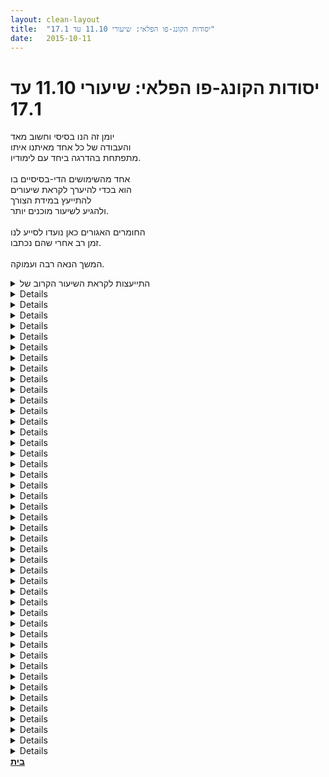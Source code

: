 ```yaml
---
layout: clean-layout
title:  "יסודות הקונג-פו הפלאי: שיעורי 11.10 עד 17.1"
date:   2015-10-11
---
```

# יסודות הקונג-פו הפלאי: שיעורי 11.10 עד 17.1 
יומן זה הנו בסיסי וחשוב מאד<br> והעבודה של כל אחד מאיתנו איתו<br> מתפתחת בהדרגה ביחד עם לימודיו.<br> <br> אחד מהשימושים הדי-בסיסיים בו<br> הוא בכדי להיערך לקראת שיעורים<br> להתייעץ במידת הצורך<br> ולהגיע לשיעור מוכנים יותר.<br> <br> החומרים האגורים כאן נועדו לסייע לנו<br> זמן רב אחרי שהם נכתבו.<br> <br> המשך הנאה רבה ועמוקה.

<details>
                    <summary>התייעצות לקראת השיעור הקרוב של</summary>
                    תהיה כללית: כיצד ליצור עבור עצמי את השיעור המדויק ביותר, בכל פעם מחדש?<br> <br> הבחנה: אני מבינה יותר ויותר שנוכחות התלמידים האחרים והאינטראקציה איתם בשיעור היא אחד הטריגרים המשמעותיים והעוצמתיים ביותר שלי בכל שיעור.<br> <br> שאלה: כיצד להשתמש בנוכחותם או אי נוכחותם של תלמידים אחרים על מנת ליצור שיעור נעים, מספק ומקדם? <br> <br> הבחנה: זוהי נקודה ברוכה להשתפרות. רצוני להיות במגע, גם קרוב פיזית, ממושך ואינטנסיבי, לנוכח רגשות שונים, עם התלמידים האחרים, בצורה מיטיבה ומענגת. <br> <br> שאלה: כיצד להשתמש בחוויית, הוויית ונוכחות האנרגיה העוצמתית של בני אדם אחרים, ובעיקר התלמידים האחרים הלומדים איתי בשיעור, על העדפותיהם, אתגריהם, כישרונותיהם, רגשותיהם, כאביהם, ושאר הטריגרים שהם מעלים בי?<br> <br> רעיון: נקודת מבט מסויימת על כך יכולה לדבר על התייחסות אליהם כאל גשם, רוח, שמש, ואלמנטים בולטים ומשמעותיים דומים בטבע שאין להתעלם מהם. אבל יש הגיון רב בקבלתם כפי שהם. <br> <br> שאלה: כיצד לאפשר לשינוי משמעותי מעמיק, מפתיע ומרומם להתרחש בקרבי בתוך השיעור? <br> <br> רעיון: התכוונות. מוכנות לשינויים. תרגול האלסטיות המחשבתית וההתנהגותית על ידי גמישות פנימית וחיצונית. <br> <br> אני אשמח לעוד התייחסויות לנקודות אלה!<br> <br><br><br><table width='70%' cellpadding='0' cellspacing='0' bgcolor='#C6C7C6'><tr><td height='1'></td></tr></table><br><b>אני כאן .
                  </details><details>
                    <summary>> > מעולה!</summary>
                    <br><br><table width='70%' cellpadding='0' cellspacing='0' bgcolor='#C6C7C6'><tr><td height='1'></td></tr></table><br><img border=0 src=../tapuzforum/images/Emo42.gif><br><br><b>יש בי אהבה והיא תנצח.</b><br><br><br><a rel=nofollow href=http://blog.tapuz.co.il/pathoftheone target=_blank style=color:black>http://blog.tapuz.co.il/pathoftheone</a>            <br><br>
                  </details><details>
                    <summary>> > התייחסות לאחת הנקודות</summary>
                    <b><br> שאלה: כיצד להשתמש בחוויית, הוויית ונוכחות האנרגיה העוצמתית של בני אדם אחרים, ובעיקר התלמידים האחרים הלומדים איתי בשיעור, על העדפותיהם, אתגריהם, כישרונותיהם, רגשותיהם, כאביהם, ושאר הטריגרים שהם מעלים בי?</b><br> <br> דמיינו שאלו ניצבים שקיבלו תסריט מאוד מפורט ומדוקדק מאיזשהו במאי נעלם, המורה להם כיצד להתנהג ברגעים מסוימים ואיך להגיב אלייך, במטרה לעורר בך תחושות מחשבות רצונות והתנהגויות מסוימות. <br> <br> ושהבמאי הזה רוצה בטובתך מאוד! ושהוא משקיע זמן בתכנון + בונה על הגיוון האינסופי שבמציאות + יכולותייך המופלאות + יכולותיהם המופלאות של שאר הנוכחים, במטרה לאפשר לך התקדמות וצמיחה עמוקה בכל רגע וכיוון שתבחרי במהלך השיעור ואחריו.<br><br><table width='70%' cellpadding='0' cellspacing='0' bgcolor='#C6C7C6'><tr><td height='1'></td></tr></table><br><img border=0 src=../tapuzforum/images/Emo42.gif><br><br><b>יש בי אהבה והיא תנצח.</b><br><br><br><a rel=nofollow href=http://blog.tapuz.co.il/pathoftheone target=_blank style=color:black>http://blog.tapuz.co.il/pathoftheone</a>            <br><br>
                  </details><details>
                    <summary>> > > > נפלא,
תודה</summary>
                    <br><br><table width='70%' cellpadding='0' cellspacing='0' bgcolor='#C6C7C6'><tr><td height='1'></td></tr></table><br><b>אני כאן .
                  </details><details>
                    <summary>> > > > </summary>
                    מעולה, שי! <img src="http://www.timg.co.il/tapuzForum/images/Emo45.gif" alt="|כן|"><br> ניסית זאת פעם?<br> ספציפית במהלך שיעור קונג-פו?<br> איך היה?<br> אפילו דקה של זה עשויה להיות מאד משמעותית, חשובה ומשנת-כל גם להמשך.<br> זהו פוינטר משובח ממעמקי הפרק השני.<br> אם כי, לעתים הוא זקוק לכוונון אחר לגמרי ותמיד מאד מדויק, כדי לוודא יעילות אמיתית. לדוגמה, חשוב מאד שהמתרגל יגן על עצמו במידת הצורך, מפני שיתכן שהם קבלו הוראה חד-משמעית לפגוע בו! ממש כמו בקרב! זוהי סתם דוגמה שממחישה את הזהירות הנדרשת. אולם זוהי זהירות תיאורטית למדי, מפני שאם מישהו הגיע לרמה, בתוך הפרק השני, שמאפשרת לו באמת להשתמש בפוינטרים כאלה (ולא בכאילו) היא מגיעה בהכרח ביחד עם הגיון, אינטליגנציה והבנת-מטרות-העבודה, שמונעות כל אפשרות להשתמש בכך לרעה.<br><br><table width='70%' cellpadding='0' cellspacing='0' bgcolor='#C6C7C6'><tr><td height='1'></td></tr></table><br><b>מדברים על מדיטציה:</b> <a href="http://forums.tapuz.co.il/meditation" target="_blank">http://forums.tapuz.co.il/meditation</a><br/><br/>לומדים את אמנות המדיטציה: <a href="http://www.ThePracticalMeditation.com" target="_blank" rel=nofollow>www.ThePracticalMeditation.com</a><br/>לומדים את אמנות היכולת: <a href="http://www.MagicalChanging.com" target="_blank" rel=nofollow>www.MagicalChanging.com</a>
                  </details><details>
                    <summary>> > > > > > לפעמי</summary>
                    לפעמים הצלחתי לשים לב לנקודת המבט הזו, גם תו&quot;כ שיעורים. <br> <br> מה שאני זוכר עכשיו לגבי זה שזה היה נבלע הרבה פעמים בתוך התחושה הכללית שלי בשיעור. נגיד, אם לא נעימה לי ההנחיה שקיבלתי והתחושות שהתעוררו בי בעקבותיה או בעקבות העבודה שלי, אני יכול לשים לב לעובדה שהתלמידים האחרים הם פוינטרים/הזדמנויות/עוזרים עבורי, אבל זה לא עוזר לי המון בתחושה הנאחס שאני נמצא בה באותו רגע...<br><br><table width='70%' cellpadding='0' cellspacing='0' bgcolor='#C6C7C6'><tr><td height='1'></td></tr></table><br><img border=0 src=../tapuzforum/images/Emo42.gif><br><br><b>יש בי אהבה והיא תנצח.</b><br><br><br><a rel=nofollow href=http://blog.tapuz.co.il/pathoftheone target=_blank style=color:black>http://blog.tapuz.co.il/pathoftheone</a>            <br><br>
                  </details><details>
                    <summary>> > כיצד ליצור עבור עצמי את השיעור המדויק ביותר</summary>
                    &quot;כיצד ליצור עבור עצמי את השיעור המדויק ביותר?&quot; - שאלה מצויינת <img src="http://www.timg.co.il/tapuzForum/images/Emo45.gif" alt="|כן|"><br> <br> מדי שבוע את מקבלת הזדמנות חדשה (אחת, מפני שבתקופה זו את לומדת פעם בשבוע) להשיב מעשית על שאלה זו.<br> <br> וכך את יכולה להשתפר ולצבור מומחיות משבוע לשבוע.<br> <br> זוהי לא &quot;רק&quot; שאלה מאד מועילה ומאד משתלמת, אלא ש&quot;במקרה&quot; היא גם חלק מחומר הלימודים המובהק בפרק השני.<br> <br> כלומר, חלק מובהק מחציית &quot;הפרק השני&quot; היא פיתוח היכולת לעבור תמיד שיעור קונג-פו מדויק ושלם, כמו גם מקדם ביותר.<br> <br> וגם מהנה, לעתים מאד.<br> <br> השיעור הקרוב שלך מתחיל בעוד כ-8-10 שעות, לערך.<br> <br> לעולם אינך יודעת מה יהיה בו.<br> <br> מצד שני, תמיד את יודעת מה יהיה בו: את, לומדת כמיטב יכולתך.<br> <br> חלק מההיערכות לקראתו היא עכשיו, בזמן שלפניו: בכל פעם שאת חושבת עליו, נזכרת בו, את מעלה דימוי חיובי, רב עוצמה.<br> <br> לעתים את מקבלת הנחיות ספציפיות לשיעור, מבעוד מועד.<br> <br> לדוגמה, באמצעות הדוא&quot;ל.<br> <br> זה לא גורם לך לדעת יותר מה יהיה בשיעור - אלה הן רק הנחיות שאת מקבלת, הן משתלבות בשיעור שלך ומתווספות להנחיות העשירות הרבה יותר שכבר בתוכך.<br> <br> את יכולה להשתמש לאורך תקופה מסויימת בשיטה של לכתוב-לעצמך-הנחיות-לקראת-השיעור.<br> <br> להתנסות בה.<br> <br> בגוף שני.<br> <br> לדוגמה (זה יכול להיות דבר אחר לחלוטין, כמובן):<br> <br> &quot;היי קוסמת מתלמדת אהובה.<br> אלא אם כן אגיד לך אחרת (לדוגמה, באמצעות בן):<br> הערב הגיעי-נא לנקודת המפגש של שיעורך בין השעה 21:00 לשעה 21:10, כשאת מנהלת את יומך לשם כך כאמנית קונג-פו שלווה.<br> בנקודת המפגש, נצלי כמחצית מהזמן באופן מופלא בדברים שאינם קשורים ישירות ללימודי הקונג-פו שלך.<br> את עצם הפעולה הזאת, לעומת זאת, עשי כחלק מלימודי הקונג-פו שלך כמובן.<br> את מחצית הזמן השניה בנקודת המפגש, עד שתיאספי לשיעורך, נצלי באופן מופלא לדברים שקשורים ישירות ללימודי הקונג-פו שלך.<br> דוגמאות: היערכות טובה יותר לשיעור, ביצוע &#39;עבודת זוגות&#39; שבא לך להתקדם בה, התקדמות מהירה ומדהימה במדיטציה...<br> ב-21:45 היי כבר ערנית מאד לקראת איסופך ומקמי את גופך בלב נקודת המפגש, זמינה לאיסוף.<br> חושי לא רק כיצד השיעור אוסף אותך אלא גם כיצד את אוספת אותו, כמו כדור שנזרק אלייך.<br> <br> בשיעור עצמו, השתמשי בשלושה מיקודים רבי-עוצמה בתוכך, מבלי לחלוק אותם בהכרח עם אחרים:<br> אמנית הלחימה לוס אוריה מיטלמן, אמנית הבריאות לוס אוריה מיטלמן ואמנית הטרנספורמציה לוס אוריה מיטלמן.<br> הניחי להם להנחות אותך לכל אורך השיעור ולנצל באופן מושלם ומענג כל דקה ודקה בשיעור, בשלווה אמיתית, לטובת הכל כולל עצמך.<br> אין זה משנה איזה תרגילים תקבלי וממי.<br> יתכן שתונחי להעביר את השיעור לעצמך ולאחרים... יתכן שהפורמט יהיה אחר... אך בכל תרגיל שתקבלי (אין זה משנה ממי), השתמשי נא במיקודים הסודיים האלה בינך לבינך.<br> לדוגמה, אם תקבלי תרגיל לנתר מכרית לכרית, הניחי לשלושת הדימויים להנחותך כיצד להשתמש בכך כדי להעמיק את מיומנויותייך.<br> או לדוגמה, אם תקבלי תרגיל לשוחח עם אדם אחר, הניחי לשלושת הדימויים להנחותך כיצד להשתמש בכך כדי להעמיק את מיומנויותייך.<br> <br> במידה ותקבלי הנחיות נוספות לקראת השיעור, לדוגמה דרך בן בדוא&quot;ל, גם אז קראי אותן ממקום זה, לאט ובשלווה.<br> ספרי לי בסוף איך היה...&quot;<br> <br> כמובן, אם היית צריכה לבחור בין להפיק תועלת &quot;10&quot; מהתשובה הזאת ולהסתפק בכך באופן חד פעמי, לבין להפיק תועלת &quot;8&quot; מהתשובה הזאת ולהקפיד לשאול את השאלה שוב ושוב את עצמך, מדי שבוע (ואולי גם כאן, תמיד, במקביל), אין שום ספק מה עדיף.<br><br><table width='70%' cellpadding='0' cellspacing='0' bgcolor='#C6C7C6'><tr><td height='1'></td></tr></table><br><b>מדברים על מדיטציה:</b> <a href="http://forums.tapuz.co.il/meditation" target="_blank">http://forums.tapuz.co.il/meditation</a><br/><br/>לומדים את אמנות המדיטציה: <a href="http://www.ThePracticalMeditation.com" target="_blank" rel=nofollow>www.ThePracticalMeditation.com</a><br/>לומדים את אמנות היכולת: <a href="http://www.MagicalChanging.com" target="_blank" rel=nofollow>www.MagicalChanging.com</a>
                  </details><details>
                    <summary>> > > > תודה. קריאה ראשונה של התשוב</summary>
                    סיפקה לי את התובנה הבאה ברמה נוסף של העמקה:<br> <br> אני תמיד זו שיוצרת את השיעור. השיעור הוא בתוכי.<br> אני היא המורה, התלמידה, השיטה, היעדרה, הדרך, הרוח והיקום כולו. <br> <br> <img src="http://www.timg.co.il/tapuzForum/images/Emo23.gif" alt="|לב|"><br><br><table width='70%' cellpadding='0' cellspacing='0' bgcolor='#C6C7C6'><tr><td height='1'></td></tr></table><br><b>אני כאן .
                  </details><details>
                    <summary>> > > > </summary>
                    כמובן, <b>הקריאה</b> של הנחיות אלה שכתבת לעצמך, היא-היא הקסם המקשר, שמאפשר לך <b>לבצע</b> אותן היטב. מדובר ביותר מקריאה אחת... ובקריאה מתכנתת, מעצבת, בוראת. המשולבת, בין היתר, בדמיון עשיר, מענג ורב עוצמה.<br><br><table width='70%' cellpadding='0' cellspacing='0' bgcolor='#C6C7C6'><tr><td height='1'></td></tr></table><br><b>מדברים על מדיטציה:</b> <a href="http://forums.tapuz.co.il/meditation" target="_blank">http://forums.tapuz.co.il/meditation</a><br/><br/>לומדים את אמנות המדיטציה: <a href="http://www.ThePracticalMeditation.com" target="_blank" rel=nofollow>www.ThePracticalMeditation.com</a><br/>לומדים את אמנות היכולת: <a href="http://www.MagicalChanging.com" target="_blank" rel=nofollow>www.MagicalChanging.com</a>
                  </details><details>
                    <summary>11/10 יום א' 20:0</summary>
                    שמבאלה יקרים, <br> בשביל הנפש אני משלמת לאשת מקצוע, מישהי שאשכרה למדה מאתיים שנה ויש לה כמה תארים ויותר מזה בשנות ניסיון,<br> וזה קטע כי זה ממש עוזר לי.<br> לעומת כשאתם מנסים לשחק לי בנפש, בדברים האלו שאתם קוראים להם &quot;עבודה פנימית&quot;.<br> אז זה לא עוזר ואתם יודעים מה, זה גם מציק וקצת נראה לי שאין לכם זכות ללכת לשם ללא רשותי, שלא נתתי.<br> <br> אז מה אולי נשאיר את נפשי הפגומה, השבורה, המפורקת, לזאת עם התעודות ולכם אני מעניקה את הזכות ללמד את גופי איך להתחזק<br> ולהילחם ולהגן על עצמו.<br> <br> אז למה לא להסתפק במה שאני יכולה לתת במקום במה שאי אפשר?<br>
                  </details><details>
                    <summary>> > השימוש ביומן ז</summary>
                    אין להפנות תגובות לשיעור אל אנשים או קהלים ספציפיים (כגון &quot;שמבאלה יקרים&quot; או &quot;לכם&quot;).<br> זהו יומן עבודה שיש לגביו מספר קווים מנחים, שזהו אחד מהם.<br> בהזדמנות זו אני מזכיר שחשוב להגיב פה על כל שיעור ושיעור, לפחות בכמה מלים (כך יוכלו לשאול אותנו לגביו שאלות נוספות).<br> הוספתי את עניין &quot;הקהלים הספציפיים&quot; עכשיו ביתר בהירות להוראות השימוש ביומן, בתקווה שזה יעזור להנגיש זאת יותר.<br> הרגישו חופשיים לשאול כרצונכם לגבי נקודה זו (אפשר תמיד להציב שאלות גם בכל נושא אחר הנוגע ללימודים במרחב השאלות וכולי).<br><br><table width='70%' cellpadding='0' cellspacing='0' bgcolor='#C6C7C6'><tr><td height='1'></td></tr></table><br><b>מדברים על מדיטציה:</b> <a href="http://forums.tapuz.co.il/meditation" target="_blank">http://forums.tapuz.co.il/meditation</a><br/><br/>לומדים את אמנות המדיטציה: <a href="http://www.ThePracticalMeditation.com" target="_blank" rel=nofollow>www.ThePracticalMeditation.com</a><br/>לומדים את אמנות היכולת: <a href="http://www.MagicalChanging.com" target="_blank" rel=nofollow>www.MagicalChanging.com</a>
                  </details><details>
                    <summary>> > התייחסות כללי</summary>
                    אין אפשרות ללמוד בבית-הספר הזה את אמנות הלחימה בנפרד מהקונג-פו.<br> פירוש הדבר הוא שמקבלים הרבה חומר ותרגילים הקשורים למכלול יסודות הקונג-פו (הפרק הראשון מכונה גם &quot;יסודות הקונג-פו&quot;) כולל אמנות הלחימה.<br> אם תרגיל כלשהו שמקבלים איננו בר-ביצוע באופן מיטיב ומועיל, יש להימנע ממנו ולעדכן בכך.<br> בהקשר זה אין כל-כך הפרדה בין אי-רצון לאי-אפשרות, מפני שאם לא רוצים משהו פירוש הדבר בין היתר שאין אפשרות לבצע אותו באותו זמן, אלא אם כן אנחנו מכריחים את עצמנו (ובכך כדאי להיזהר מאד; להכריח את עצמנו זהו משהו שכדאי לעשות רק במקרים שבטוחים שזה נכון לנו – וכמובן שרק אנחנו יכולים להחליט על דבר כזה ולקחת עליו אחריות).<br><br><table width='70%' cellpadding='0' cellspacing='0' bgcolor='#C6C7C6'><tr><td height='1'></td></tr></table><br><b>מדברים על מדיטציה:</b> <a href="http://forums.tapuz.co.il/meditation" target="_blank">http://forums.tapuz.co.il/meditation</a><br/><br/>לומדים את אמנות המדיטציה: <a href="http://www.ThePracticalMeditation.com" target="_blank" rel=nofollow>www.ThePracticalMeditation.com</a><br/>לומדים את אמנות היכולת: <a href="http://www.MagicalChanging.com" target="_blank" rel=nofollow>www.MagicalChanging.com</a>
                  </details><details>
                    <summary>> > > > </summary>
                    אגב, גם באמנות הלחימה לבדה (אם היה ניתן ללמוד אותה בנפרד בבית-הספר הזה - ואין זה המצב, כאמור) יש הרבה תרגולים פנימיים, שהינם חלק בלתי נפרד ממנה (היא איננה מורכבת רק מעבודה חיצונית), אולם בדרך כלל לא מגיעים לעסוק בכך בפרק הראשון.<br><br><table width='70%' cellpadding='0' cellspacing='0' bgcolor='#C6C7C6'><tr><td height='1'></td></tr></table><br><b>מדברים על מדיטציה:</b> <a href="http://forums.tapuz.co.il/meditation" target="_blank">http://forums.tapuz.co.il/meditation</a><br/><br/>לומדים את אמנות המדיטציה: <a href="http://www.ThePracticalMeditation.com" target="_blank" rel=nofollow>www.ThePracticalMeditation.com</a><br/>לומדים את אמנות היכולת: <a href="http://www.MagicalChanging.com" target="_blank" rel=nofollow>www.MagicalChanging.com</a>
                  </details><details>
                    <summary>> > מענה ספציפ</summary>
                    אני מבין שלא נתתי לך תרגיל מתאים.<br> שזה בסדר גמור – לפעמים התרגיל איננו מתאים והתלמיד אומר &quot;לא, זה לא נגיש לי כרגע לבצע את זה&quot;.<br> לפעמים, ברמות מסויימות ובחלקי לימוד מסויימים, אפילו מתחילים בכוונה ממה שלא נגיש, כדי לרדת בהדרגה עד לאן שנגיש.<br> <br> אני מבין גם שישנן אי-הבנות בהמון תרגילים, מפני שאף-אחד לא מנסה לשחק לך בנפש (ובמובן מסויים אפילו להיפך).<br> דוגמאות:<br> אם כשאת מתבקשת לעקוב אחר הנשימה עם תנועה מסויימת את מבינה זאת כמשחק בנפשך, יש בינינו אי-הבנה לגבי תרגיל זה.<br> אם כשאת מתבקשת לחוש איברי-גוף מסויימים את מבינה זאת כמשחק בנפשך, יש בינינו אי-הבנה לגבי תרגיל זה.<br> אם כשאת מתבקשת להיזכר בארוחת הבוקר ולנסות לשחזר כמה שיותר פרטים את מבינה זאת כמשחק בנפשך, יש בינינו אי-הבנה לגבי תרגיל זה.<br> אם כשאת מתבקשת להיזכר במצבים בהם תפקדת טוב ביומיום ובמצבים בהם תפקדת לא טוב ביומיום את מבינה זאת כמשחק בנפשך, יש בינינו אי-הבנה לגבי תרגיל זה.<br> אם כשאת מתבקשת למצוא עשר דרכים לשפר את התנהלותך ביחס לנושאים שאת חשה מאותגרת לגביהם את מבינה זאת כמשחק בנפשך, יש בינינו אי-הבנה לגבי תרגיל זה.<br> אם כשאת מתבקשת לדמיין את עצמך כמה שיותר במפורט מטפסת על עץ את מבינה זאת כמשחק בנפשך, יש בינינו אי-הבנה לגבי תרגיל זה.<br> אם כשאת מתבקשת לדמיין את עצמך עושה בכיף דברים שאת רוצה לעשות ביומיום את מבינה זאת כמשחק בנפשך, יש בינינו אי-הבנה לגבי תרגיל זה.<br> אלה הן כאמור דוגמאות בלבד, שכל אחת מהן מייצגת תחום תרגולי מסויים. יש כמובן תחומים תרגוליים רבים נוספים.<br> <br> לפיכך, אם בשיעור קונג-פו נדמה לך שמשחקים בנפשך, כדאי להפסיק מיד.<br> תרגול פנימי הוא משהו שאת עושה לעצמך ולא משהו שאחרים עושים לך.<br> כל דבר שקשור לתרגול פנימי שאיננו מדוייק לנו, כדאי להפסיק מיד.<br> קודם כל להפסיק, אחר-כך נראה מה הלאה.<br> <b>תרגול פנימי בלתי-נכון הוא דבר בעייתי הרבה יותר מאשר תרגול חיצוני בלתי-נכון ולכן חשוב להפסיק מיד!</b><br> עם הזמן וההתייעצויות, נלמד טוב יותר כיצד לתפקד בשיעור במצבים בהם עלינו להפסיק את התרגול (לא משנה אם הוא פנימי או חיצוני).<br> בין היתר, כדאי להתייעץ תמיד כאן, בתגובה לשיעור או בנפרד ממנה.<br> כדאי ממש לתאר את התרגיל שקיבלנו ואת התגובה שעלתה בנו, כדי שהמצב בו היינו יהיה מובן.<br> ואז כמובן נקבל עזרה כזאת או אחרת (אולי גם מעצמנו) לטובת המשך השדרוג ויתכן ששוב חלק ממנה לא יהיה רלוונטי, אז פשוט נקרא אותה מבלי לקחת אותה, נהיה מנומסים ואולי אפילו נפיק ממנה איזו תועלת צדדית, אך בשום אופן לא נניח לפגוע בנו בשום צורה שהיא.<br> אפילו היו רוצים לפגוע בנו, לא היינו רוצים לתת לזה לקרות; אז כשלא רוצים לפגוע בנו, זאת ודאי לא סיבה להתחיל.<br> <br> ההבנה שיש אי-הבנה איננה משמשת כתירוץ לעשות את התרגיל &quot;בכל זאת&quot; אלא בדיוק להיפך, היא סיבה טובה להימנע מלעשות אותו, אלא אם כן את בטוחה שלא תזיקי לעצמך + את במצב למידה. אם שני התנאים האלה מתקיימים, יש באפשרותך לעשותו זמנית גם מבלי להבינו. בין אם את עושה אותו במצב כזה (של אי-הבנה שלו) ובין אם לאו, חשוב לקבל הבנה שלו, בתור התחלה, במידה שמאפשרת תפקוד נכון איתו. ניתן בו-זמנית להפסיק את התרגול ולבקש עזרה, על-ידי כך שפשוט מפסיקים את התרגול ומעדכנים: &quot;אני לא מצליח/ה כרגע לעשות עם זה משהו טוב&quot;.<br> בשלב זה אפשר לפעול בהתאם ליכולתנו ומצבנו באותו רגע.<br> לדוגמה, לשבת ולנשום ולצפות להמשך.<br> לחלופין, לתרגל בינתיים משהו אחר, עד שנקבל הנחיה חדשה או עזרה/תקשורת בנוגע לקודמת (שתאפשר לנו להבין מה לא הבנו ולעשות משהו אחר לגמרי ממה שהבנו בהתחלה).<br> יתכן שיגידו לנו בתגובה רצף מלים שאיננו רלוונטי לנו כרגע (&quot;טוב, אז לעשות מה שאפשר&quot; או כל דבר אחר שאיננו נקלט אצלנו כרגע במערכת בצורה טובה ומועילה) ואז פשוט נקפיד להמשיך לא-לעשות... ולזכור את הדבר האחרון שאמרנו, מפני שהוא תמיד בתוקף (לדוגמה: &quot;אני לא מצליח/ה כרגע לעשות עם זה משהו טוב&quot;) עד שהוא כבר לא בתוקף. כלומר, אין צורך אפילו לחזור על דברינו, כבר הודענו שכרגע איננו מצליחים לפעול נכונה עם ההנחיה שהתקבלה.<br> לחלופין, אנחנו יכולים לתקשר כמיטב יכולתנו באותו רגע, שאפשר שהיא מוגבלת. להגיד &quot;עדיין זקוק/ה לעזרה&quot; או &quot;עדיין לא יכול/ה לעשות את זה כדבר טוב&quot; עשוי להועיל לתקשורת יותר מאשר שתיקה.<br> כאשר נלמד להגיד, בנוסף ל&quot;אני לא יכול/ה לעשות עם זה כרגע משהו טוב&quot;, גם &quot;<b>אשמח לקבל עזרה כדי להמשיך בשיעור בצורה הטובה ביותר</b>&quot;, תהיה זאת כבר תחנה חדשה ורבת עוצמה, אולם יש כל-כך הרבה מה ללמוד בהקשרים אלה, כל-כך הרבה תחנות לעבור.<br> <br> מה שכתבת הזכיר לי את <a href=http://www.tapuz.co.il/communa/viewmsgcommuna.asp?communaid=18195&msgid=29671469&archive=1 target=_blank style=color:blue>ההודעה המיתולוגית הזאת</a> של אבשלום.<br> בעקבות אשכול נפלא זה הוא המשיך להתפתח בנושא כפי שאפשר לראות מעשרות הודעות שלו לאחר מכן (כגון <a href=http://www.tapuz.co.il/communa/viewmsgcommuna.asp?communaid=18195&msgid=40829115&archive=1 target=_blank style=color:blue>ההודעה הזאת</a> ו<a href=http://www.tapuz.co.il/communa/viewmsgcommuna.asp?communaid=18195&msgid=40092962&archive=1 target=_blank style=color:blue>גם זאת</a>).<br> כשחיפשתי את ההודעה ההיא של אבשלום מצאתי עוד עשרות דברים מעניינים, הנה שניים מהם:<br><br><font color='maroon'>כתובות אינטרנט נלוות:</font><br><a href='http://www.tapuz.co.il/Communa/ViewmsgCommuna.asp?Communaid=18195&msgid=40707928&archive=1' target='_blank'>שגיאה פנימית שתוקנה</a><br><a href='http://www.tapuz.co.il/Communa/ViewmsgCommuna.asp?Communaid=18195&msgid=30897858&archive=1' target='_blank'>מכשולים בלמידה</a><br><br><table width='70%' cellpadding='0' cellspacing='0' bgcolor='#C6C7C6'><tr><td height='1'></td></tr></table><br><b>מדברים על מדיטציה:</b> <a href="http://forums.tapuz.co.il/meditation" target="_blank">http://forums.tapuz.co.il/meditation</a><br/><br/>לומדים את אמנות המדיטציה: <a href="http://www.ThePracticalMeditation.com" target="_blank" rel=nofollow>www.ThePracticalMeditation.com</a><br/>לומדים את אמנות היכולת: <a href="http://www.MagicalChanging.com" target="_blank" rel=nofollow>www.MagicalChanging.com</a>
                  </details><details>
                    <summary>שיעור הקונג-פו של מיכלי בבית - שני 12.10.201</summary>
                    1. חקרי את האנרגיה המכונה &quot;גוף&quot;, בעיקר בעזרת הקשבה לה. עשי זאת, בין היתר, בשלוש תנוחות: שכיבה, ישיבה, עמידה.<br> <br> & זה היה טוב.<br> ההתקדמות היתה כשהפסקתי להנחות את עצמי במילים בלב, כי זכרתי מילולית את ההנחייה.<br> פשוט אפשרתי לעצמי את זה, בלי מילים. כמו שאני אוהבת/רגילה/נוהגת לעבוד עם עצמי כשאני מנחה את עצמי :)<br> את המילים &quot;בין היתר&quot; הצלחתי לקרוא בהתחלה.<br> את המילה &quot;בעיקר&quot; הצלחתי לקרוא רק בקריאה שנייה/שלישית. או שכן קראתי ובמהלך התרגול זה נשכח. זה לא ברור <img src="http://www.timg.co.il/tapuzForum/images/Emo13.gif" alt=":-)"><br> <br> <br> 2. התקדמי עמוקות ומשמעותית באמנות התנועה. כללי בכך ניתור נעים וכייפי מכרית לכרית.<br> <br> & התנגדות לעמוקה ומשמעותית.<br> מה עכשיו.<br> אין לי אנרגיה לזה.<br> הסביבה לא מתאימה.<br> אין לי כוח למה שאני מדמיינת שכדאי שאעשה.<br> טוב אני אתחיל בדילוגים מכרית אל כרית. זה היה כיף.<br> <br> לא בא לי זה לא בא לי זה<br> נעה ועושה דברים שנראים לי כדאיים.<br> לא בא לי לא בא לי אוף...<br> <br> אה.<br> רגע.<br> אם לא בא לי, כנראה אני לא נותנת לעצמי את התרגילים הנכונים.<br> הנה שוב הדפוס של לדמיין דברים קשים ומסבכים ולא לרצות לעשות את זה.<br> אהההה<br> הקלה.<br> <br> ואז התחלתי לעשות כל מיני דברים שנעימים לי וטובים ומקדמים.<br> <br> 3. התקדמי עמוקות ומשמעותית באמנות הלחימה.<br> <br> <br> & כנ&quot;ל על אמנות הלחימה.<br> כבר נעזרתי מייד במה שגיליתי קודם.<br> וגם החלטתי להשתמש בבית במה שאני עושה.<br> למשל הלכתי לאורך הבית וחיזקתי את היכולת לבעוט ברגל אחורית וקדמית בקלות וקלות וקלות כשנשענת על הקדמית או האחורית.<br> ואחכ נעזרתי בשולחן לבעוט מעליו בכמה דרכים.<br> <br> לא ראיתי שיש לי כרגע מה להתקדם ב&quot;מעגל החיצוני&quot;, אז בחרתי להתמקד בחלק שהכי זקוק לעזרה.<br> <br> <br> 4. השתמשי לטובה בהודעה &quot;אמנות הניהול העצמי&quot;.<br> <br> & סבבה :) רשמתי שם גם משהו קטן.<br> <br> <br> 5. שפרי להנאתך את הגלגול שלך.<br> <br> & המחשבה שעלתה: להנאתך? טוב לא צריך הלהגזים.<br> הרגשתי התקדמות מהפעם הקודמת שתירגלתי<br> אבל עדיין לא הצלחתי להתגלגל בקו ישר וכל פעם נעצרתי מהשולחן בצד ימין.<br> אולי הייתי צריכה ממש להזיז אותו עוד יותר.<br> <br> בגלגול הראשון הרגשתי די טוב!<br> ואחריו נזכרתי כמה היה קשה בפעם הקודמת<br> ואז זה היה נראה שהחזרתי את הקושי ומאותו רגע סבלתי.<br> <br> כל פעם זה מילא אותי בתסכול וכאב רגשי שנעצרתי בגלל השולחן ולא השלמתי גלגול מלא ישר כמו שרציתי.<br> למרות שראיתי את זה קורה, זה קרה שוב ושוב.<br> אולי יותר בקלות. כי היתה פעם אחת שממש לקח לי זמן להתאושש מהכאב שעלה.<br> <br> ראיתי שגם כאן כדאי לי ליישם את הקטע של לתרגל מה שגורם לי הנאה.<br> אז טיפחתי את הידיים ברכים רגלים, בכל מיני תנוחות על המזרון.<br> ואז זה היה נעים.<br> <br> סיימתי את החלק הזה עם טעם מר בפה כמו שאומרים.<br> מין אכזבה תסכול מעצמי/מהמצב?<br> שפעם ידעתי להתגלגל בקלות יותר.<br> <br> טוב החלטתי שזה לא רעיון משהו ככה לסיים את השיעור.<br> אמרתי לעצמי שאני מרוצה מעצמי ומהשיעור<br> נתתי תשומת לב ואהבה לחלק הלא מרוצה או החלק הכואב.<br> הצלחתי לשמוח שזה טוב שזה עלה, כי אי שוהה עם זה.<br> היה שיפור.<br> <br> שמתי לב שבמהלך השיעור הזה היה כל מיני זמנים שרציתי כבר לסיים.<br> <br> התחלתי את השיעור באמירה בקול - זה הוא לא שיעור מול המחשב.<br> זה שיעור קונג-פו שלי<br> ודמיינתי איך אני בדשא ואותן הנחיות ניתנות לי בדשא.
                  </details><details>
                    <summary>> > זמני</summary>
                    התחלתי ב- 19:45<br> סיימתי ב-21:00
                  </details><details>
                    <summary>קונג פו ב', 12.10.1</summary>
                    משבע וחצי עד שמונה ועשרה בערך ניסיתי לקדם אותי, את אסא, את רפאל ואת שמואל בנושא של עבודה בשכר.<br> ניסינו קצת זמן לעדכן את המלים &quot;עבודה בשכר&quot; ככה שיפנו אותן לאן שמועיל, נעים וכו&#39;. הפתיע אותי לכמה ג&#39;יפה (אם כי לגמרי לא רק) הן מפנות אותי כרגע.<br> הלכנו לעבר הקצה המערבי של הכיכר כדי להתמקם איפה שיש רוח, אבל נלקחנו לראש אחד המבנים שיש שם (שבתוכו יש משרדים והוא מוקף פטריות אבן ענקיות מוזרות). הלמעלה שלו פונה מכל החפצים שהיו בו בפעם האחרונה שטיפסתי עליו (לפני יותר משנה בטח) והתברר כדק-עץ דוג&#39;ואי מגניב, פלוס שטוף רוח נעימה. זה אומץ כנושא להתקדם בו: האפשרות להבחין, גם במקום שנראה מוכר עד זרא, בשערים, אפשרויות, פתחים, הזדמנויות.<br> העלינו נושאים שעלו בחלק המקביל בשיעור שעבר (זה היה טוב לי כי מצב הלמידה שלי היה יותר טוב מבשלב הזה בשיעור הקודם), וזה העביר אותנו באופן טבעי לשלב הראשון מבין שלושה: אדני הזינוק (כמו כאלה שאצן משעין אליהם את הרגל כדי לדחוף את עצמו בתחילת הריצה) שעבודה בשכר, או כל מתווה או מסגרת, מספקים. היכולת להשתמש בדברים שנובעים מהימצאי בגבולות המתווה או המסגרת. למשל - הימצאם שם של אנשים שלא הייתי בוחר להימצא בחברתם, וקבלת, אם כבר, מה שיש להם לתת לי.<br> השלב השני עסק באפשרות להישאר בתנועה, לא לתפוס הימצאות בעמדה מסויימת, התמחות בה והתקדמות בגבולותיה, כדבר &quot;תוקע&quot; או &quot;מקבע&quot;. (בודק תוכנה שנהיה איש תמיכה טכנית, הופך מאיש תמיכה שנמצא במשרד לאיש תמיכה שמסייר בעולם, נהיה מאיש צוות למנהל, משתמש בהיכרות שלו עם האנשים והעבודה כדי להפוך להיות מתכנת כי זה מה שמעניין אותו, עובר מלהיות מתכנת שם למתכנת במקום אחר יותר מעניין, וכן הלאה.)<br> החלק השלישי, שנמשך זמן קצר מאוד, היה &quot;הדבר עצמו&quot;. לא לבלבל בין כל האינטראקציות האנושיות ויתר הדברים שקשורים בסביבת העבודה, לבין הדבר (המוצר או השירות או מה שזה לא יהיה שעושים פה) שמנסים לקדם. שמירת הדבר עצמו במרכז, קידומו בכנות. ובנוסף לזה, ובלי סתירה, שמירת חלק מתשומת הלב על מה שהוא &quot;העניין עצמו&quot; ברובד אחר - הנינוחות, השלווה, ההשתכרות - כל מני דברים שכדי שיתאפשרו לי, ישירות או בעקיפין, באתי לעבוד פה.<br> <br> בחלק השיעור המגניב שאסא העביר לארבעתנו פשוט נזכרנו ושיתפנו בעשיות ברמה גבוהה, באיכות גבוהה, שיצא לנו לעשות. כמו בשבוע שעבר (רק יותר), שמתי לב לעלייה המיידית במפלס האנרגיה שלי שנגיעות אמיתיות בזה מחוללות. לא כל הנגיעות שלי היו אמיתיות במובן הזה, חלקן היו פורמליות או נסיוניות או שטחיות, אבל חלקן, לפעמים כשנזכרתי ושיתפתי במשהו מנסיוני ולפעמים כשמישהו אחר העלה משהו משלו והתחברתי אליו, היו גם היו.<br> <br> הכנה למסע בשניים, שבמהלכה אסא ואני שינענו את עצמנו פנימית וחיצונית אל מעבר לגשר.<br> <br> שיתופים מתוך היותנו בשלב ביניים, איפשהו בין מצבנו הנוכחי בכל מני נושאים לבין מצב יותר גבוה ורחוק בהם. יכולות גופניות (יותר גבוהות מאלו של עכשיו אבל לא בשלב מתקדם ורחוק מאוד), חברתיות, עשייתיות, מצבים וכן הלאה. היתה לכל זה הרגשה מאוד ריאלית ומיידית. קינחנו את החלק הזה בשיתוף בצעד או צעדים שנחוצים כדי להגיע לאחד משלבי הביניים האלה שזיהינו. אחד הצעדים שזיהיתי (שוב) הוא שיבוץ התקדמות סדירה בנושא ביומיום שלי (גם כפתח להנכחת התקדמויות לא סדירות בו - קפיצות דרך, תנופות עשייה וכאלה).<br> <br> קרב ידיים משפר-מצב, מלמד, מעשיר.<br> <br> החתולה שבילתה איתנו הפעם היתה שחורה זהובה וככל הנראה בלי תאווה מיוחדת לטוויסטים. (האמת, לא בדקתי. לא היה לי טוויסט. אבל ליתר ביטחון לא בדקתי גם עם הבאונטי שכן היה לי.)<br> <br> ניהלנו את עצמנו פיזית אל עבר הגשר שיצאנו ממנו, ופנימית הלאה, אל ההמשך. <br>
                  </details><details>
                    <summary>> > מענג. פשוט מענג</summary>
                    כל-כך הרבה מידע עשיר ומגוון, בכל-כך מעט מלים (יחסית למידע העצום).<br> איזה עושר נוטף מבין המלים.<br> ללקק את השפתיים.<br> הכתיבה כל-כך פשוטה, נקיה ונדיבה, עד שברור לי שנדרש מצב תודעה &quot;בלתי ממוצע&quot; כדי לקרוא את זה (וכמובן שכדי לכתוב את זה).<br><br><table width='70%' cellpadding='0' cellspacing='0' bgcolor='#C6C7C6'><tr><td height='1'></td></tr></table><br><b>מדברים על מדיטציה:</b> <a href="http://forums.tapuz.co.il/meditation" target="_blank">http://forums.tapuz.co.il/meditation</a><br/><br/>לומדים את אמנות המדיטציה: <a href="http://www.ThePracticalMeditation.com" target="_blank" rel=nofollow>www.ThePracticalMeditation.com</a><br/>לומדים את אמנות היכולת: <a href="http://www.MagicalChanging.com" target="_blank" rel=nofollow>www.MagicalChanging.com</a>
                  </details><details>
                    <summary>> > > > </summary>
                    תודה <img src="http://www.timg.co.il/tapuzForum/images/Emo205.gif" alt="|פיל|">
                  </details><details>
                    <summary>> > היי, רק רוצה להעי</summary>
                    ששוקולד הוא רעל של ממש לחתולים ואסור להם בשום אופן לאכול שוקולד.
                  </details><details>
                    <summary>> > > > וואללה</summary>
                    תודה רבה, לא היה לי מושג..<br> שבוע בא אנסה לזכור לשים בתיק קופסת טונה <img src="http://www.timg.co.il/tapuzForum/images/Emo209.gif" alt="|סושי|">
                  </details><details>
                    <summary>שיעור 12/10/1</summary>
                    שיעור 12/10/15 בדשא ליד ככר אתרים<br> <br> מתכון לזינוק מקומי:<br> <br> שלב 1&nbsp;&nbsp;- הודיות בישיבה - אמירת תודה ממלאת את הגוף בתחושת הודיה נעימה וממלאת את הלב באנרגיה נעימה ומוארת<br> <br> <br> שלב 2 - אמנות התנוחה - עצם הכניסה לשלב העלתה את המודעות לאיכות התנוחה וגרמה לה להשתדרג<br> <br> <br> שלב 3 - אמנות התנועה - עבודה על הליכה מודעת, תרגילי תנועה ונשימה ותרגול פורמות. התרגול גרם לי למיקוד תשומת הלב בגוף ובחיזוק הנוכחות בכאן ועכשיו.<br>  שלב 4 - אמנות ההסטה המנטרלת - מודעות לעוצמתו של המרפק כגורם מנטרל<br> <br> <br> שלב 5 - כן-לא-כן - אמירת המילים מחזקת את עוצמת הפעולה<br> <br> <br> שלב 6 - שיפור הגלגול - מבלי להתכוון התנועה הביאה לריפוי לשיפור המצב הכללי<br> <br> <br> שלב 7 - מעלה מטה בשילוב נטרול - השיפור מהיר. תוך דקות ספורות המעברים קלים ונוחים יותר.<br> <br> <br> שלב 8 -&nbsp;&nbsp;&nbsp;&nbsp;הנאה מהנשימה - הנאה מהפשטות<br> <br> <br> שלב 9 - אור לבן - תחושת ריפוי נעימה<br> <br> <br> שלב 10 - כולי שלי - השימוש במילים ומשפטים מקבלים עוזר<br> <br> <br> שלב 11 - הורות- יצירת מחשבות ותחושות חיוביות <br> <br> <br> שלב 12 - הודיה - טכניקה מנקה ומשחררת. <br> <br> <br> סיימתי כשעה וחצי מתחילת השיעור. היה מהנה ופחות קשה ומאתגר ממה שחשבתי. <br>
                  </details><details>
                    <summary>> > עכשי</summary>
                    גיליתי שהדפסתי את פורם שיעור מספר 3 וביצעתי אותו אתמול בשיעור ולא את המתכון לזינוק מקומי כפי שנכתב בהנחייה. בקיצור עשיתי סלט. אבל יצא טעים..<br> <br>
                  </details><details>
                    <summary>> > > > לגמרי סלט..</summary>
                    ההנחיות היו שונות למדי.<br> הן גם לא היו שוות ל&quot;בצע את המתכון לזינוק מקומי&quot;.<br> וכן, בטח שטעים. <img src="http://www.timg.co.il/tapuzForum/images/Emo45.gif" alt="|כן|"><br><br><table width='70%' cellpadding='0' cellspacing='0' bgcolor='#C6C7C6'><tr><td height='1'></td></tr></table><br><b>מדברים על מדיטציה:</b> <a href="http://forums.tapuz.co.il/meditation" target="_blank">http://forums.tapuz.co.il/meditation</a><br/><br/>לומדים את אמנות המדיטציה: <a href="http://www.ThePracticalMeditation.com" target="_blank" rel=nofollow>www.ThePracticalMeditation.com</a><br/>לומדים את אמנות היכולת: <a href="http://www.MagicalChanging.com" target="_blank" rel=nofollow>www.MagicalChanging.com</a>
                  </details><details>
                    <summary>> > > > </summary>
                    מה שלא עוללת שם היה כיף לראות אותך מהדרך
                  </details><details>
                    <summary></summary>
                    בפעם הראשונה נפתחת פה הודעה ואפשרות לשרשר גם שיעורים בלתי-רשמיים שעברתם, העברתם, יצרתם או יזמתם... מוזמנים לתקתק! <img src="http://www.timg.co.il/tapuzForum/images/Emo160.gif" alt="|מטוס|"> <img src="http://www.timg.co.il/tapuzForum/images/Emo106.gif" alt="|גביע|"> <img src="http://www.timg.co.il/tapuzForum/images/Emo47.gif" alt="|כתר|">
                  </details><details>
                    <summary>13.10.2015 שלישי ער</summary>
                    שיעור מהבית, אחרי רצף ביטולי שיעורים, האחרון אפילו ללא הודעה. <br> <br> התבצע מהבית וכלל 3 חלקים: קריאת הודעת &quot;אמנות הקריאה&quot; ().<br> עבודה בישיבה<br> עבודה בשכיבה<br> אח&quot;כ הוספתי עוד חלק של עבודה חופשית על קריאת הודעות של אחרים ותגובה אליהן. <br> <br> היה נחמד. <br> <br> דגשים שכתבתי לי תו&quot;כ: <br> <br> מחשבה: המחסום הכי גדול של הלמידה היא התחושה שאתה כבר יודע את החומר<br> איך משחררים אותו? <br> זה תרגול/אימון של השריר. מגלים דברים חדשים תו&quot;כ, ועצם התרגול מחזק<br> <br> גם השעמום הוא תחושה דומה. והוא קשור ל&quot;לא להקשיב למה שמגיע אליי אלא רק למה שאני אומר&quot;<br> <br> קשיי ריכוז בגלל רעשים מבחוץ: מוזיקה קלאסית באוזניות<br> <br> קשיי תחושת הגוף (לא מרגיש / מה שמרגיש לא נעים): לעצור ולזוז יותר. להניע את הגוף. לנשום יותר עמוק. עיסוי הקרקפת ועור הפנים<br> <br> חוסר אמון בהתקדמות/בהשפעה לטווח ארוך: מנגנון מחשבתי אוטומטי לא כלכך יעיל/מותאם לרגע הזה. כנראה מטרתו להפריע/לשמור אנרגיה/למנוע שינוי<br> <br> <br> הצלחה נהדרת: הצלחתי להתבונן בנשימה בלי לשנות אותה. משימה שלא הצלחתי 12 שנה. מרשים!<br> <br> <br> לא היה ברור לי למה הכוונה ב- &quot; ותרגול אותו הדבר ממש, &quot;. בחלק השני של ההנחיה (&quot;השיעור שלך מתחיל מקריאת הודעה זו והגבה עליה: <a href='http://www.tapuz.co.il/communa/ViewmsgCommuna.asp?Communaid=18195&msgid=55909337<br> הקפד' target='_blank' style='color:blue;'>http://www.tapuz.co.il/communa/ViewmsgCommuna.asp?Communaid=18195&msgid=55909337<br> הקפד</a> במיוחד על: הרפיה (גם של העיניים), תחושת חופש (קלוט את כל כדור הארץ המדהים... על חציו המואר והחשוך... ואותך זעיר עליו, קורא טקסט עוזר) והנאה מהנשימה.<br>  <br> לאחר מכן, ישיבה נינוחה הרחק מהטקסט הזה, התבוננות סביב – ותרגול אותו הדבר ממש, הפעם בלי טקסט ולא על טקסט, אלא על &quot;החיים&quot; או על &quot;הרגע הזה&quot;.<br> אתה מוזמן להתבונן במהלך זמן זה החוצה – וגם פנימה, אל תוכך, לסירוגין וגם במקביל.<br>  &quot;)<br><br><br><table width='70%' cellpadding='0' cellspacing='0' bgcolor='#C6C7C6'><tr><td height='1'></td></tr></table><br><img border=0 src=../tapuzforum/images/Emo42.gif><br><br><b>יש בי אהבה והיא תנצח.</b><br><br><br><a rel=nofollow href=http://blog.tapuz.co.il/pathoftheone target=_blank style=color:black>http://blog.tapuz.co.il/pathoftheone</a>            <br><br>
                  </details><details>
                    <summary>> > שתי תוספות קטנות</summary>
                    <img src="http://www.timg.co.il/tapuzForum/images/Emo41.gif" alt="|*|"> בסוגריים הראשונים אמור להיות קישור להודעת &quot;אמנות הקריאה&quot;. הקישור מופיע לקראת סוף ההודעה. <br> <br> <img src="http://www.timg.co.il/tapuzForum/images/Emo41.gif" alt="|*|"> השיעור (כולל כתיבת ההודעות) ארך כשעה ועשר דקות<br><br><table width='70%' cellpadding='0' cellspacing='0' bgcolor='#C6C7C6'><tr><td height='1'></td></tr></table><br><img border=0 src=../tapuzforum/images/Emo42.gif><br><br><b>יש בי אהבה והיא תנצח.</b><br><br><br><a rel=nofollow href=http://blog.tapuz.co.il/pathoftheone target=_blank style=color:black>http://blog.tapuz.co.il/pathoftheone</a>            <br><br>
                  </details><details>
                    <summary>יום שלישי, 13.</summary>
                    השיעור נקרא בשם &quot;מחולל הטרנפורמנציה&quot;.<br> <br> בתחילה הייתי בעיניים עצומות בעמידה. חשתי כיצד המודעות שלי פשוט רוצה להרגיש את כל הגוף. ממש הרגשתי שלשם היא רוצה ללכת, נתתי לעצמי דגש לזכור את זה ולאפשר את זה ביום יום. גם בסוף השיעור, בתרגיל האחרון, אפשרתי לעצמי לבסס את זה בתוכי יותר. <br> לאחר מכן תרגלתי תנועה חופשית בעיניים עצומות, ניסיתי להיות במצבים<br> שבהם קשה להיות בשיווי משקל בעיניים עצומות. שמתי לב שזה מחדד את תפיסת<br> הגוף שלי, מכניס אותי יותר פנימה, מבסס את שווי המשקל על משהו אחר מלבד רק<br> העיניים, וגם - שם לב מה אני עושה ללא צורך, מבחינת הרפיית השרירים. תרגול מעולה עבורי לעתיד.<br> <br> אחר כך עברתי להודעה &quot;אמנות הקריאה&quot; והשתדרגתי, יותר שמתי לב לעיניים הרפויות, לחופש שלי, לזה שבאמת אני רוצה קריאה ללא מאמץ, ולריחוק מהטקסט, במובן של, אני לא נבלע בתוכו אלא הוא &quot;שם&quot; ואני &quot;כאן&quot;, והוא לשימושי.<br> <br> היה גם תרגול של של תנועה, ללמוד משהו חדש, התאמנתי על בעיטת הסיבוב מלא שלי<br> על שק אגרוף (פשוט סיבוב סביב עצמי ושליחת הרגל שהייתה אחורית, אל עבר המטרה, בנעיצה). לימדתי את עצמי לעבוד יותר בעדינות, להתפתח ביותר שלווה ושמתי לב (שוב) שזה הרבה הרבה יותר מפתח אותי מאשר למהר וכד&#39;. גם נהניתי מאד מההשתפרות<br> והרגשתי שהבעיטה שלי יותר מדוייקת יחד עם יכולת הראיה שלי של הנקודה שאני רוצה לבעוט בה (סימנתי נקודות על השק מראש)<br> <br> שמתי לב לנשימה שלי בעיניים עצומות. שוב, חשתי כמה המודעות שלי אומרת לי כמה שזה חשוב, בסיסי, מהותי. כמה שזה מענג, פשוט לשים לב גם לתהליך הנשימה. לא כתרגיל ריכוז, אלא פשוט לשים אליו לב. וצירפתי את ההבנה הזו להבנה על חישת הגוף (שהזכרתי בתחילת ההודעה הזו) והטמעתי אותם, ודמיינתי את עצמי עושה את זה במהלך היום יום.<br> <br> זאת הייתה ההבנה העיקרית שלי בשיעור הזה. לאפשר לתודעה שלי להצביע עבורי מה חשוב ומה נכון ומה עיקרי. זה כל כך מתפתח, זה כל כך מתאפשר, בהדרגה. גם הקריאה הנכונה עבורי, גם תשומת הלב לנושאים שונים. אני מודה לעצמי על השיעור הטרנספורמטיבי<br> הזה. תודה.
                  </details><details>
                    <summary>> > השיעור התחיל ב21:3</summary>
                    והסתיים דקה או שניים לפני שכתבתי את התיעוד ביומן, בשעה 23:30
                  </details><details>
                    <summary>היערכות לקראת השיעור שלי הער</summary>
                    4 סעיפי התקדמות שאני מעוניין בהם להיום<br> -התקדמות באמנות הלחימה, בעיקר באמצעות עבודת ידיים<br> -פשטות. שיעור נקי, פשוט. <br> -התקדמות באמצעות עבודה עם &quot;ששת האמנים&quot;.<br> -עבודה על הגברה כללית של המודעות בשיעור. לעצמי, לאחרים, לסביבה. <br> <br> אה ועוד<br> אני מגיע לשיעור עייף מאוד. וברצוני לעבוד עם מצב זה בצורה טובה ואיכותית.<br> <br> <br> <br>
                  </details><details>
                    <summary>יום ב 12/10 ער</summary>
                    תרגול - חזרה לשימוש יעיל במרחב זה<br> <br> נושא השיעור עבודה בשכר<br> <br> הפתעות שמגיעות בתוך תהליך חיפוש מעצים<br> <br> מציאת עבודה חדשה שמותאמת יתר להתפתחות שלי :<br> הרעיון שלא חייב שתהיה לי&nbsp;&nbsp;המיומנות בתחום שאני רוצה לעבוד בו - נתן לרכוש את המיומנויות הנדרשות&nbsp;&nbsp;תוך כדי עבודה<br> אני מתכוונן לפגוש את האדם שיפתח לי את הדלת לעבודה שאני רוצה , ישמש כגשר <br> רעיון - מתקבלים לעבודה כי מתרשמים מהנוכחות שאני יותר מהמיומנות שברשותי .<br> חיפוש העבודה&nbsp;&nbsp;זה כמו לנוע בהקשבה פתוחה ושלווה , כשבידי תמונה מנטאלית בהירה של מה שאני רוצה לפגוש<br> ברגע שאני פוגש את התמונה המנטאלית בהווה ישר אני ירגיש את זה ואוופס תפסתי , אני שוב במעגל העבודה<br> <br> רמת תפקוד גבוהה בזמן עבודה <br> <br> תמונה מנטאלית של העבודה הבאה שלי...<br> <br> יצירתיות כלכלית <br> כשאני קם בבוקר ופותח את העיניים , עוברת בי התרגשות של שמחה <br> עוד יום של עשייה מדהימה עומד בפני ...<br> אני עומד לפגוש אנשים שנעים לי לפגוש אותם בבוקר .<br> ביחד אנחנו מקיימים מקום עבודה פורה ומלא בעשייה ויצירתיות כלכלית .<br> אני מרוויח 8000 ₪ נטו בקלות .<br> כשאני מסיים את יום העבודה קל לי להניח את העבודה בצד ולהתפנות&nbsp;&nbsp;למשפחתי המדהימה <br> ולבילוי עם חברים .<br> יש לי פנאי לעצמי ולתחביבים שלי , כייף לי כל יום מחדש.<br>
                  </details><details>
                    <summary>שיעור בוקר רביעי 14.10.1</summary>
                    שעת הגעה 06:42<br> זמן מקדים:<br> התבוננות במצב הרגשי והגופני שלי, מזהה ניצני הנאה מהזמן האיכותי הזה. קצת עצוב, בכללי. התבוננות על מה ואיזו תחושה נותנת לי העובדה שאני מעביר לעצמי את השיעור ורק לעצמי. מאחר ורק אני ורמי נמצאים (בהנחיות המקדימות רמי לא נכלל בין אלו שאני אמור להעביר להם שיעור)<br> הליכה לגינת דובנוב, בדרך התמקדות בסביבה. לשפר את הרגשת הנוחות והביטחון שלי במהלך ההליכה.<br> מגיע לגינה, בכללי מצב הרוח די ירוד. אני מחליט לקבל ולהתבונן באפשרויות של המצב הזה. הדבר העיקרי שעולה לי זו מגוון האפשרויות שיש לי. וחופש. מתרגל תנועה נוחה. מתרגל מגע עם הקרקע, כמה מהגלגולים מסבים לי כאב בצואר ובכתף. אני מתבונן ומנסה לראות מה מנסה לעבור אליי.<br> דורית מגיעה, אני נותן לה את ההנחיה של התרגיל שעליו אני עובד. כמה הצלחות שאני מזהה.<br> 1.לא כל כך משנה לי מה היא תעשה עם זה. זה שלה. כמובן מתוך מקום מפרגן ולא עוין<br> 2.מתן הנחיה בקול מכריח אותי לדייק את ההנחיה ולנסח אותה (תוך כדי אמירה בקול רם) זה בהחלט משפר את איכות הפתיחה של התרגיל, מחליט שלהבא אני אנסה מפעם לפעם לתת לעצמי את ההנחיות בקול רם.<br> בן מגיע ומבקש ממני לקבל תמונה ברורה בדמיון של איך היה מרגיש לי אם הייתי יודע שאת עשרת השיעורים הבאים אני מעביר לעצמי.<br> תגובה ראשונה: מה?!, מפנה את ההתנגדות. מתבונן. וואו עשרה שיעורים זה ממש הרבה. אפשר להשתפר כל כך בעשרה שיעורים. אני מנסה לחשוב איזה &quot;פרויקטים&quot; הייתי נותן לעצמי שמתפרסים על עשרה שיעורים. ככל שאני חושב ומדמיין את זה הרעיון יותר מוצא חן בעיני. למעשה אני מזהה שאני יכול לתת לעצמי את הפרויקטים הללו גם אם אני לא באמת מעביר את עשרת השיעורים בפועל. יש מספיק מרחב בתוך השיעור לעבוד על הפרויקטים האלו. כמה פרויקטים שעולים לי - מגע עם הקרקע, שיפור הגמישות ברגליים.<br> אני מצטרף לרמי. תרגול של כתפיים. אני נהנה מהעבודה בזוג, סימונים של בעיטות ואגרופים. עבודה עם הקרקע, הפעם אני קשוב יותר למצב. עבודה עם הקרקע, אני שוכב ומתבונן בשמים ובעץ ומתחיל לראות הילה מסביב לעץ, בהמשך אני מזהה אותה סביב אבנים ואנשים. מעניין. אני מזהה שאני מאמץ את הראיה ובודק אם גם כשאני משחרר אני ממשיך לראות. כן, עובד.<br> תרגול של עבודה פנימית. השתרשות לתוך הקרקע. מהנה. סיום שיעור, אני מרגיש טוב.
                  </details><details>
                    <summary>רביעי בעש</summary>
                    שיעור לא קל. לא קשה - אלא כבד, בחלקו.<br> <br> השיעור הועבר דרכי לארבעה אנשים: ריב, אסא, שמואל, אנוכי. <br> חלק מהנוכחים היו מאותגרים מבחינה רגשית-חברתית בתחילת השיעור והעדיפו לשמור מרחק פיזי ממני. <br> אין זו תופעה חדשה לי, ואני מצליחה להתקדם בעזרתה ברמות על. עם זאת, לא הייתי אומרת שזה נעים. <br> אגב, גם הם עושים עבודה מופלאה עם האתגרים הפנימיים שלהם. <br> לעתים יש בי חלק שרוצה לומר להם - &quot;לכו תזדיינו, תתמודדו עם החרא שלכם הרחק ממני, ותחזרו לאזור השיעור ולטווח ההדרכה כשתהיו מוכנים לתקשר בצורה נורמלית.&quot; אבל הרצון החמוד הזה חולף ומפנה מקום למרחב הרבה יותר רגיש ומכיל וגמיש ונעים. <br> זה מזכיר לי כרגע את הילד מטיפוס &quot;מתחם לאט&quot; - הוא מגיע לגן ולוקח לו זמן להבין מה קורה, ורק אז הוא מצליח להתחיל לשחק עם הילדים האחרים. <br> כך או אחרת, כבדרך כלל הדברים מסתדרים מעצמם.<br> השיעור יועד להיות המשכו של השיעור הקודם, ממש מחציתו השנייה. <br> הוא התקיים במבנה דומה - נעים במהירות מנקודת המפגש יחד, ואז מתפצלים ונפגשים בגינת דובנוב שם מתרחש מרבית השיעור. <br> <br> רציתי ליצור עבורנו שיעור מרגש, מקדם, מפנק ומעצים. <br> <br> כמה הצצות לשיעור:<br> <br> בדרך לגינת דובנוב - אחריות על חיינו. לקיחת אחריות היא תהליך מתמשך, וניתן להרחיב את האחריות כל הזמן עוד ועוד. <br> כל מה שקורה לי הוא חלק מהשיעור. מה ששלי שלי. זה השיעור שלי, זו ההדרכה שלי, אלה החיים שלי. <br> כל מה שעולה וקורה עכשיו הוא חלק מהשיעור, לא גורם מפריע לשיעור. <br> <br> בגינת דובנוב - <br> מוגנות והרמוניה - הדרכות קצרות שהועברו על ידי המשתתפים בשלושה סבבים. <br> הן הצטברו לידי חוויה מעשירה מאוד.<br> הנה כמה מהן:<br> <br> <img src="http://www.timg.co.il/tapuzForum/images/Emo41.gif" alt="|*|"> לשדר גל: &quot;לא כדאי להתעסק איתי&quot;<br> <img src="http://www.timg.co.il/tapuzForum/images/Emo41.gif" alt="|*|"> מודעות רחבה לסביבה, האספקטים השונים בה, האנשים, מצבם, מקומות מסתור, תנועות<br> <img src="http://www.timg.co.il/tapuzForum/images/Emo41.gif" alt="|*|"> התבוננות רחבה בסביבה תוך &quot;פנטומימה&quot; של מצבים רגשיים - מתבייש, חושד, פוחד, שאנן. איך המצב הפנימי משפיע על ההתבוננות?<br> <img src="http://www.timg.co.il/tapuzForum/images/Emo41.gif" alt="|*|"> המשתתפים בשיעור, האנשים בפארק, הדשא, העצים - כולם בני ברית. רוחשי טובתינו. חשים את הערבות ההדדית, אנחנו שומרים אלה על אלה. הסביבה שומרת עלינו. היה שם עוד משהו אבל אני לא זוכרת. בכל מקרה זה היה נעים מאוד<br> <img src="http://www.timg.co.il/tapuzForum/images/Emo41.gif" alt="|*|"> חידוד החושים העלאת רגישות לקלט חיצוני והעלאת הרזולוציה של ההתבוננות<br> <br> זמן מה של מתיחות נעימות ומפנקות לגוף. <br> <br> &quot;האומר כן, האומר לא&quot; - תרגול אמירת כנים ולאים בחופשיות. היות ערוץ תקשורת ישיר ופתוח. <br> תרגלנו דיאלוגים של הצעות זה לזה, ואז להגיד כן או לא לבחירתינו. ואז דיאלוגים רק של כן ואז רק של לא, ואז הוספנו קצת אולי. <br> <br> האנרגיה של כן, לא ואולי, גם המילים וגם הכוונות, הן כל כך צלולות וחד משמעיות, זו היתה התבוננות מדהימה עבורי. <br> וכמה קל ונעים לומר לא ללא שליליות. <br> <br> אחר כך עבודה דומה - בדחיפות. אחד דוחף, השני מחליט אם הוא אומר לדחיפה כן ונדחף, או לא ואז נמנע או משתדל להימנע ממנה. <br> התחלנו עם העבודה הזו אחרי סבב של עבודות בישיבה. כבר חשבתי שנקדם לסיום השיעור. אבל אז הבנתי שיש לנו עוד חומר לקבל. בנוסף בשיעור בשבוע שעבר חשתי פספוס מסוים <a href=http://www.tapuz.co.il/communa/viewmsgcommuna.asp?communaid=40780&msgid=56021157 target=_blank style=color:blue>על כך שלא עבדנו על דברים מסוימים.</a><br> זו היתה הזדמנות מעולה לא לפספס, וליישם את שלמדתי. <br> <br> בסיום השיעור - ישיבה על ספסל. <br> לראות מה בחיים שלנו אנחנו רוצים לומר לו לא. ומה אנחנו רוצים לומר כן. <br> אומרים כן לעכשיו. <br> מדמיינים לפרטי פרטים דימוי עתידי רצוי של עצמנו. <br> אומרים כן לסוף השיעור ולחיים שלנו.<br><br><table width='70%' cellpadding='0' cellspacing='0' bgcolor='#C6C7C6'><tr><td height='1'></td></tr></table><br><b>אני כאן .
                  </details><details>
                    <summary>קונג פו ד', 14.10.1</summary>
                    משהו מהחלק הראשון:<br> קפצתי קצת, בכוונה להגיע אל ענף שנמצא כמה מטרים טובים מעלי. באופן מפתיע לא הגעתי אליו. מה שכן, כמה פעמים ההתעסקות בחוסר התוחלת של נסיון כזה לגמרי התפנתה לי מהמערכת (או שתשומת הלב שלי לגמרי הוסבה ממנה, לא יודע) לכמה שברירי-שניה שלמרות קוצרם היו מאוד מוחשיים, ופינתה את הדרך לתחושה כיפית שלא היה לה שם כמובן אבל עולים לי עכשיו &quot;שהות&quot; ו&quot;ריחוף&quot;. בכוונתי לנסות להאריך אותה, עצות יתקבלו בברכה.<br> (אחד הדברים שאיפשרו לי את זה היתה עבודה משותפת עם רפאל בשיעור יום שני כלשהו, שבמהלכה ניסיתי להבין ממנו באיזה זכות הוא דואה ככה. הוא העביר לי אז בהצלחה מסויימת משהו כמו שאפשר להיות באוויר ולבקר באדמה, לא להיפך. ידע דומה כבר הועבר לי בהזדמנויות קודמות והכין את הקרקע, אבל כל מני דברים בעבודה המשותפת הספציפית הזאת הגישו לי אותו יותר לעומק ועזרו לי בשיעור הנוכחי.)<br> <br> משהו מהחלק השני:<br> דשדשתי לגן דובנוב בהשראת סצנה חוזרת ונשנית בכל מני סדרות אנימה יפניות (למשל hunter x hunter) שרואים בה מישהו מדשדש לו להנאתו, לפעמים אפילו עם ידיים בכיסים, בדיוק כשהוא אמור מאוד למהר או לצלוח את כל הדרך לאיזה תיזי בצד ב&#39; של העולם, ורגע אחר כך הוא באמת מגיע ליעדו, עדיין באותו קצב מופרך. זה היה כיפי מאוד (וגם העמיק את הנוכחות שלי בגוף, שהיתה פחות או יותר ההנחייה שניתנה לי כשיצאתי לדרך), ואיכשהו גם היתה לי הרגשה שזה מן בן דוד כזה של הקפיצה לענף הגבוה ממקודם - אולי חלקית במובן של ויתור על הקשבה מסורה מדי לקול פנימי מאוד ריאלי (לך עם האחרים, אתה לא בטוח שהם הולכים לגן דובנוב, כאלה) ובתמורה קבלת חתיכת נצח. <br> <br> המטרה: שיפור המוגנות באופן הרמוני עם עצמי ועם הסביבה, בסיוע סדרת עבודות שהעברנו לנו בסבב (חוץ ממני היו שם אוריה, שמואל ואסא). באמת השתפרה, אין מה להגיד.<br> זכורות לי במיוחד כרגע:<br> + שילוב ידיים הרמוני (יד ימין שלי ביד שמאל של זה שלשמאלי, יד שמאל שלי ביד ימין של זה שלימיני) והירגעות אל תוכו. אחד הדברים שעשיתי בתוך זה: חישת הגוף הזה מכיוון האורגניזם המשולש של שלושת הגופים האחרים.<br> + יצירת נקודת מוצא הרמונית צנועה ששום דבר לא כובש או נכבש בה, על ידי ביטוי &quot;בקטן&quot; של כל דבר שמופיע מאליו או מעודד להופיע - &quot;שיעמום מרוצה&quot; בקטן, עירות לסביבה בקטן, בעסה בקטן, שמחה בקטן וכו&#39;. חלק מהדברים הייתי צריך להגדיל וחלק להקטין. נוצר אצלי דימוי של &quot;כדור הרמוני&quot; או משהו כזה. לגמרי עשה את העבודה.<br> + &quot;בני ברית&quot; - חשנו בהיותנו במחיצת בני ברית שלנו, למשל ברור שכל אחד מאיתנו היה תופס מישהו אחר שעומד ליפול מצוק או משהו. הפנינו את הגב אל האחרים והגנו על הארבעה ועל המרחב ביניהם. חשנו בשלווה המוגנת של המרחב שמאחורי הגבים שלנו. חשנו בביטחון, בשלווה, בהיעדר האיום במרחב סביבנו. היה לזה גם חלק ב&#39;: הרחבתי את הזהו ממקודם וקיבלתי לא רק את שלושת האחרים אלא את כל מה ומי שסביבי כבני ברית שלי, חשתי בהשתתפות הכל בהגנה עלי ועל המקבילה הנוכחית ל&quot;מאחורי הגב&quot; של חלק א&#39;, חשתי בהיעדר האיום וברחישת הטוב של המקבילה הנוכחית ל&quot;כל מה שסביבי&quot; מחלק א&#39;.<br> + הקרנת &quot;אתי לא מתעסקים&quot; כזה. (וגם - השלת הדבר הזה לחלוטין, עטייתו שוב בבת אחת, השלתו שוב..)<br> + פרישת עצמי סביב, מוכנות ערה ורגועה כזאת לכל מה שעשוי/עלול להגיע אלי.<br> + עטיית כל מני דמויות, יצירת רושם רצוי. נעים.<br> + .. (היו עוד כמה טובות אבל די לי)<br> <br> <br> תירגלנו (בזוגות) הסכמה ודחייה בכל מני אופנים. בתגובה להצעות (באמצעות &quot;כן&quot; או &quot;לא&quot;), בדו שיח שכולו &quot;כן&quot; ו&quot;לא&quot;, בצירוף &quot;אולי&quot;, באופן פיזי כשמנסים להגיע אלי בכל מני דרכים, פיזית כשמנסים לדחוף אותי.<br> במיוחד בלטה לי ברצף הזה עבודה יחסית ארוכה עם שמואל בסיוע דחיפות ותגובות אליהן, עם כמה תגליות ספציפיות ועם זרימה והמשכיות טובות (אחד הדברים הטובים: בתחילת השיעור שלי עשיתי כמה עבודות שיש בהן מאמץ גופני מסויים תוך נסיון שהנשימה שלי תהיה חופשית בהתאמה למבנה שנוצר, זה הדהד לי במשך העבודה עם שמואל). גם השיחה ב&quot;כן&quot; ו&quot;לא&quot; בלבד היתה נעימה ומאלפת, למשל זה יצר אצלי בהירות נוספת לגבי מיקומו של הרובד המילולי בכלל ההבעה, וגם היה נעים להתבטא באופנים האלה בלי לספק להם תירוצים או סיבות.<br> <br> לקראת סוף השיעור יותר מדי ימים עם ארבע שעות שינה הפכו את השיעור למן חרופ נעים תוך כדי תנועה (או שלא, בסוף של הסוף הייתי רבוץ על ספסל), פלוס זמזום רקע של הנחיות כלשהן, משהו עם להגיד כן לעולם או משהו כזה. <br>
                  </details><details>
                    <summary>> > hunter x hunter - killu</summary>
                    <table border='0' width='100%' align='center'><tr><td valign='top'></td><td width='220' align='center' valign='top'><a href=javascript:show_attch('56029768.gif',56029768)><img src='http://img2.tapuz.co.il/CommunaFiles/56029768.gif' width='200' border='0'></a></td></tr></table>
                  </details><details>
                    <summary></summary>
                    ביחס לשיעור קונג פו ד&#39;, 14.10.15<br> <br> ברצוני לחוות אפילו שברירי שניה כפרקי זמן ארוכים (למשל כדי ליהנות מיותר זמן אוויר גם בלי להאריך את משך הניתור).<br> איך להשיג את זה?<br>
                  </details><details>
                    <summary>> > תרגו</summary>
                    השאלה היא האם בתרגלך את זה, כלומר בנסותך, את זה, אתה מצליח.<br> אם אינך מצליח, עליך לחדד מעט את רגישותך, כדי להבחין בכך שאתה מצליח.<br> במידה שבה אתה מצליח.<br> זאת יכולה להיות נקודת ההתחלה, מפני שעכשיו אתה מבחין בכך שאתה מצליח (במידה שבה אתה מצליח).<br> מעולה.<br> <br> עכשיו אפשר להתחיל לתרגל את זה.<br> אם נניח תקדיש לזה כמה עשרות שניות מדי יום, הרי שתוך כמה עשרות ימים סביר להניח שתהיה במקום אחר לחלוטין מבחינה זו, בחווייתך.<br> <br> מה דעתך?<br><br><table width='70%' cellpadding='0' cellspacing='0' bgcolor='#C6C7C6'><tr><td height='1'></td></tr></table><br><b>מדברים על מדיטציה:</b> <a href="http://forums.tapuz.co.il/meditation" target="_blank">http://forums.tapuz.co.il/meditation</a><br/><br/>לומדים את אמנות המדיטציה: <a href="http://www.ThePracticalMeditation.com" target="_blank" rel=nofollow>www.ThePracticalMeditation.com</a><br/>לומדים את אמנות היכולת: <a href="http://www.MagicalChanging.com" target="_blank" rel=nofollow>www.MagicalChanging.com</a>
                  </details><details>
                    <summary>שיעור רביעי 21:0</summary>
                    השיעור שלי החל בשעה 21:00 לאחר כ-10 דקות של הסתלבטות טרום שיעורית נעימה. <br> <br> החל מיד עם תרגול ידיים מופלא עם שמואל. חלה השתפרות מורגשת ברמה שלי. מגינות עלי יפה אלה. הידיים שלי מגיבות יותר מעצמן -אפשר לסמוך עליהן- וכל המבנה שלהן יותר רפוי ונעים. יש פחות הרגשה של היות מותקף ויותר עבודה נעימה, טכנית, ויעילה. תוצאה של כמה עבודות שעשיתי לאחרונה. שיפור גם במוגנות של הכניסה שלי.<br> <br> לאחר מכן רשמתי לעצמי מנוחה עמוקה ומיטיבה, וגם ביצעתי (הגעתי לשיעור הזה עייף ומעט מטושטש).<br> <br> נאספנו בעשרה לעשר על ידי אוריה שלקחה אותנו לגן דובנוב. בדרך תרגלנו חיבור עמוק יותר אל הגוף ולקיחת אחריות מלאה עלי. השיעור בגן היה כיפי ומקדם. וכלל בשבילי בין היתר סשן של ריצה עם כלב נהדר ומהיר מאוד שבא לבקר אותנו. <br> <br> עבדנו שם הרבה על הנושא של מוגנות.<br> <br> דברים נוספים שהגיעו אלי במהלך השיעור: <br> -להתקדם בלהיות איש שלום. דבר שיש לו רמות ודרגות שונות. עכשיו כשאני כותב אני נזכר בהסבר ההוא לברכה הזו של האגרוף והיד הפתוחה. עוצמה ושלום. יש שם שיעור מעניין שמתחבא על היחס בין שני אלה. <br> -האחרים כבני ברית. הפנינו אלה לאלה את הגב, ותרגלנו לדעת שכל מה שקורה במרחב המרובע הזה, הוא רוחש טוב ומגן. הרחבה: להתייחס גם אל כל הדברים האחרים כלבני ברית. <br> -לשדר תדר של אל תתעסקו איתי. הבחנתי שוב עד כמה שיש לכך כמה גרסאות וגוונים. חלק מהם יעילים, חלק מהם יכולים גם למשוך אש במקום לשכך/להדוף אותה. נדירים המקרים כיום שבהם אני נותן לדבר כזה להתבטא מתוכי. נקודה טובה ומבטיחה לעבודה.<br> -להגיד כן להצעות, להגיד לא להצעות. עושר של גוונים ותדרים מאחורי זה. גם הצעות למעשים וגם הצעות לדימויים. (&quot;רוצה לבוא איתי לגלידה?&quot;, &quot;אתה טיפש?&quot;)<br> -להיות מוזז, להיות לא מוזז. לא להתעקש, כן להתעקש. בתוך סביבה של אחד דוחף, אחד נדחף. האנרגיות השונות שיכולות להיות לדחיפה ולהידחפות.<br> -לומר כן לכל מה שמגיע. <br> -סטיקי הנדס. לא עשיתי כבר שנים. היה כיף להיזכר בעבודה הזאת. סוג הקשב הגופני הנוצר שם.<br> -הבהוב של עבודת &quot;הספריה הגדולה&quot; שעשתה אצלי ביקור מבורך לאחר כמה ימים שלא. <br> -להיות מלך על הספסל שלי. להניח לאחרים להיות מלכים על הספסלים שלהם. מעולה. <br>
                  </details><details>
                    <summary>> > רביעי 22:00</summary>
                    זהו הכינוי של הקבוצה, המבוסס על שעת תחילת השיעור המאוחרת ביותר.<br> רביעי 21:00 יכול להיות מבלבל.<br> ממילא השיעור של אף אחד לא מתחיל ב-22:00.<br> תאר לך שהשיעור שלך בקבוצה זו היה מתחיל ב-20:00 אז היית כותב &quot;רביעי 20:00&quot;? <img src="http://www.timg.co.il/tapuzForum/images/Emo8.gif" alt=";-)"><br><br><table width='70%' cellpadding='0' cellspacing='0' bgcolor='#C6C7C6'><tr><td height='1'></td></tr></table><br><b>מדברים על מדיטציה:</b> <a href="http://forums.tapuz.co.il/meditation" target="_blank">http://forums.tapuz.co.il/meditation</a><br/><br/>לומדים את אמנות המדיטציה: <a href="http://www.ThePracticalMeditation.com" target="_blank" rel=nofollow>www.ThePracticalMeditation.com</a><br/>לומדים את אמנות היכולת: <a href="http://www.MagicalChanging.com" target="_blank" rel=nofollow>www.MagicalChanging.com</a>
                  </details><details>
                    <summary>> > > > </summary>
                    זה בעיקר עוזר לי לא להפריד בין החלק שמתחיל ב-21:50 לבין זה שבא לפניו. אבל כמובן שאין כל בעיה.
                  </details><details>
                    <summary>חמישי 18:0</summary>
                    נוכחים: <br> ריב, יואב, יניב, בועז, אסא<br> <br> החל: 18:00<br> הסתיים: 19:20 לערך<br> <br> עסק בנושא של יצירת שיעור מושלם. <br> <br> דברים שעלו בשיעור, בקצרה:<br> ()שמות שונים לששת האמנים<br> ()מיקוד בשמות הללו ועבודה עימן<br> ()עבודות שעשינו בכיוון של יצירת שיעורים ברמה גבוהה<br> ()שיתופים בשיעורים או רגעים מושלמים שאני זוכרים<br> ()הצעות לדברים שניתן לעשות - בבית או בשיעור- לצורך זה. <br> ()עיצה אחת שנותן כל משתתף לכל האחרים<br> <br> וודאי היו עוד שאינני זוכר<br> <br> היה לי שיעור כיפי ורגוע. תודה!
                  </details><details>
                    <summary>> > שעת הסיום שכתבת</summary>
                    נראית לי מוקדמת מידי. <br> ייתכן מאוד שזה היה מאוחר יותר ואני טועה.
                  </details><details>
                    <summary>שיעור שבת 16:0</summary>
                    כיפי מאוד<br> נוכחים אני וסיגל<br> <br> השיעור שלי עצמי החל ב- 15:37<br> עבדתי קצת עם פורמת אגרוף ארוך<br> ואז שאלתי את סיגל אם היא רוצה להתחיל כמה דקות מוקדם יותר. היא רצתה, אז התחלנו את השיעור המשותף שלנו בסביבות 15:45 כזה. <br> <br> עשינו הזזות בתחתית גן העיר. והתקדמנו בזה יפה<br> <br> לאחר מכן החלפנו מיקום לצילו של המגדל הלבן הענק והנהדר. ושם התאמנו באמנות הלחימה בסביבה של קרב. התקדמתי מאוד ב-&quot;תודעת נטרול&quot; בתוך הקרב.<br> <br> אחרי כן ניהלנו שיחה, שיתופים ועיצות בנושא שיפור וקידום ההתנהלות ביום יום.<br> <br> לבסוף תרגלנו מספר התבוננויות על אמנות הבריאות והריפוי. <br> ביניהן - שימת לב לאנרגיית הריפוי הטבעית של הגוף, הבחנה בבריאות ושלמות הגוף, ועוד. <br> <br> היה שיעור מצויין.<br> תודה<br>
                  </details><details>
                    <summary>שיעור מיוחד, חמישי 15.10.1</summary>
                    שיעור מיוחד, חמישי 15.10<br> <br> הצטרפתי לשיעור כעשרים דקות אחרי תחילתו. היינו בו יואב, אסא, בועז, יניב ואנוכי, ובאופן כללי כוונתי בו בכל מני אופנים לשפר את הלמידה שלי ואת השימוש שלי בשיעורים.<br> <br> + שמות חליפיים לאמנויות הלמידה, הבריאות/הריפוי, הלחימה, ההגשמה, התנועה והאושר, בכוונה שכל שם יוביל אותי מייד ללב העניין, ידליק אותי עליו וכו&#39;. חיפוש נעים וממקד, ומציאות כיפיות. עוד לא הזדמן לי להשתמש בשמות האלה מאז. חלקם: &quot;מכאן&quot; לאמנות הבריאות/הריפוי (מצבי הנוכחי, לא משנה מהו, נחווה תמיד כמצב בסיס שממנו נעשית הצמיחה), &quot;פּרוֹ&quot; לאמנות הלמידה (במובן &quot;חיובי&quot; - רק התכנים והתדרים המועילים בכל דבר, ובמובן &quot;מקצוען&quot; - התייחסות לאספקט מסויים של למידה שמתאפשר כתוצאה מאיזשהי מידה של נייטרליות, אובייקטיביות, מרחק, משהו כזה), &quot;תפקוּד&quot; לאמנות ההגשמה (במובן של לתפקד טוב, ובמובן של היכרות עם תפקודי מערכת, שליטה בהם, הצמחה שלהם), &quot;מלוכה&quot; או &quot;מלכות&quot; לאמנות הלחימה, &quot;זרימה&quot; בכמה הטיות שלה לאמנות התנועה ו&quot;אור&quot; לאמנות האושר.<br> <br> + קיבלתי זמן חופשי להתקדמות בהן כרצוני. בחרתי להתקדם ב&quot;פרו&quot;, במובן של תפישת החלק המועיל בכל דבר. למען האמת זה שם קצת מבלבל לאמנות הלמידה כי הוא מצביע לי גם על אמנויות אחרות - ההגשמה, הבריאות, האושר.. ובאמת מצאתי את עצמי די מהר מאושר מהעבודה הזאת בטעות.<br> <br> + ניסיתי להיזכר ברגעי שיעור במיוחד טובים, בעיקר מכיוון מה בי שאיפשר אותם, ולכוונן את עצמי שהפסגות שלי ייהפכו למישור החדש.<br> <br> + השתתפתי בסבב שיתופים ברגעים כאלה (רגעי שיעור טובים במיוחד). כמו בכל מני סבבי שיתוף אחרים לאחרונה, גיליתי עלייה ברמת ההתחברות למהות של שיתופים של אנשים ובעקבותיה הפקת הרבה מהם. למשל לשימוש מדוייק של יואב בדמיון אחרי תקופה של עבודה אינטנסיבית על תנוחות כוח, שהקפיצה בבת אחת את איכות ומשך הזמן שעמד בו בתנוחה מסויימת, להעצמת הרגישות של בועז בזמן עבודה קבוצתית מתמשכת ומאתגרת בעיניים עצומות (העצמה שלא תיאר בכלל בשיתוף שלו למיטב זכרוני, אולי הסקתי אותה והתחברתי למשהו לגמרי שלי, אבל זה היה מאוד מועיל), לנוכחות עמוקה מתמשכת של אסא בתרגול (דמיון תנועה, גם עדינה מאוד, יישום שלה, בדיקה כמה היישום היה דומה לדמיונו מראש) בלי לרצות ללכת לשום מקום אחר, לגילויים של יניב מתוך אירועים בני שברירי שניה שאיפשר לו תרגול תפיסה והתחמקות בעיניים פקוחות..<br> <br> + העלינו התכווננויות-לשיעור שיכולות להועיל. אחת פשוטה ומקסימה שהועלתה - לחוש באנרגיה הרצויה בסוף השיעור, גם אם אין לי מושג איך זה יקרה. אחת שהייתי שמח להשתמש בה יותר: אחיזה מתמשכת ב&quot;יצירה&quot; שלי ומימוש שלה לשיעורין לאורך תקופה - בשיעור מסויים קצת, באחר יותר, אבל בלי להרפות. כוונון ברור מאליו שלא ברור לי אם יתממש אי פעם: לישון טוב בלילה. כוונון נוסף, שעוזר לי בינתיים פחות בהקשר של עצמי ויותר בהקשר של להבין מה מניע אנשים אחרים: גישה פנימית שיש בה שילוב בין פשטות גמורה ומימד אפי, הירואי.<br> <br> + הצענו לנו איך ליצור לעצמנו שיעורים ברמה גבוהה (אפקטיביים, מהנים וכו&#39;).<br> בלטו לי מעברים בין עצות שניתנו &quot;מבפנים&quot;, כאילו מישהו חווה משהו ומספר עליו תוך כדי, ועצות שניתנו &quot;מבחוץ&quot;, כאילו מישהו מספר משהו שהוא יודע עליו או זוכר אבל לא במיוחד חווה כרגע. לפעמים מעברים בין &quot;מבפנים&quot; ו&quot;מבחוץ&quot; תוך כדי אותה עצה, לפעמים עצה שלמה במצב כזה או כהוא. זה עניין אותי בעיקר כי זיהיתי נטייה שלי לאחסן משהו שמספרים עליו &quot;מבחוץ&quot; כפריט מעניין לעיון ושימוש בעתיד, ומשהו שמספרים עליו &quot;מבפנים&quot; כמשהו לאימוץ מיידי.<br> הרבה עצות טובות קיבלתי. אחדות מהן שנהיר לי שכדאי לי לאמץ יותר לשגרת העבודה: עבודה עם מפות (משהו ממפה מסויימת שהוזכרה והנושא בכללותו), הפיכת &quot;פסגות&quot; שהגעתי אליהן לממוצע, מענים מוכנים מראש למטרדים מוכרים, נכונות לעבור דרך כל המסלול (בעצה הזאת היו כמה תת-נושאים שחשובים לי).<br> <br>
                  </details><a href="javascript:history.back()">בית</a>